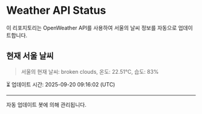 
# Weather API Status

이 리포지토리는 OpenWeather API를 사용하여 서울의 날씨 정보를 자동으로 업데이트합니다.

## 현재 서울 날씨
> 서울의 현재 날씨: broken clouds, 온도: 22.51°C, 습도: 83%

⏳ 업데이트 시간: 2025-09-20 09:16:02 (UTC)

---
자동 업데이트 봇에 의해 관리됩니다.
